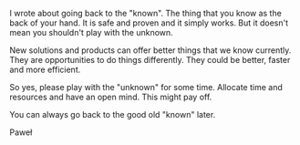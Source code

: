 I wrote about going back to the "known". The thing that you know as the
back of your hand. It is safe and proven and it simply works. But it
doesn't mean you shouldn't play with the unknown.

New solutions and products can offer better things that we know currently.
They are opportunities to do things differently. They could be
better, faster and more efficient.

So yes, please play with the "unknown" for some time. Allocate time and
resources and have an open mind. This might pay off.

You can always go back to the good old "known" later.

Paweł
